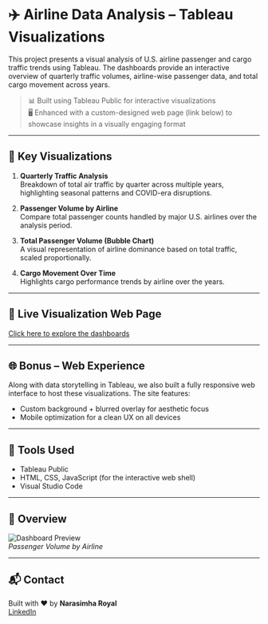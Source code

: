 # ✈️ Airline Data Analysis – Tableau Visualizations

This project presents a visual analysis of U.S. airline passenger and cargo traffic trends using Tableau. The dashboards provide an interactive overview of quarterly traffic volumes, airline-wise passenger data, and total cargo movement across years.

> 📊 Built using Tableau Public for interactive visualizations  
> 🖥️ Enhanced with a custom-designed web page (link below) to showcase insights in a visually engaging format

---

## 📌 Key Visualizations

1. **Quarterly Traffic Analysis**  
   Breakdown of total air traffic by quarter across multiple years, highlighting seasonal patterns and COVID-era disruptions.

2. **Passenger Volume by Airline**  
   Compare total passenger counts handled by major U.S. airlines over the analysis period.

3. **Total Passenger Volume (Bubble Chart)**  
   A visual representation of airline dominance based on total traffic, scaled proportionally.

4. **Cargo Movement Over Time**  
   Highlights cargo performance trends by airline over the years.

---

## 🔗 Live Visualization Web Page  
[Click here to explore the dashboards](https://airline56.netlify.app/)  
<!-- Replace # with the actual deployed link -->

---

## 🌐 Bonus – Web Experience  
Along with data storytelling in Tableau, we also built a fully responsive web interface to host these visualizations. The site features:

- Custom background + blurred overlay for aesthetic focus  
- Mobile optimization for a clean UX on all devices

---

## 📁 Tools Used

- Tableau Public  
- HTML, CSS, JavaScript (for the interactive web shell)  
- Visual Studio Code

---

## 📸 Overview

![Dashboard Preview](Assets/images/preview1.png)  
*Passenger Volume by Airline*

---

## 📬 Contact

Built with ❤️ by **Narasimha Royal**  
[LinkedIn](https://www.linkedin.com/in/narasimha31/)  
